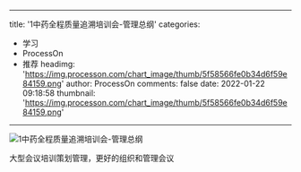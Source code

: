 
---
title: '1中药全程质量追溯培训会-管理总纲'
categories: 
 - 学习
 - ProcessOn
 - 推荐
headimg: 'https://img.processon.com/chart_image/thumb/5f58566fe0b34d6f59e84159.png'
author: ProcessOn
comments: false
date: 2022-01-22 09:18:58
thumbnail: 'https://img.processon.com/chart_image/thumb/5f58566fe0b34d6f59e84159.png'
---

<div>   
<img class="thumb" alt="1中药全程质量追溯培训会-管理总纲" src="https://img.processon.com/chart_image/thumb/5f58566fe0b34d6f59e84159.png" referrerpolicy="no-referrer">
<p>大型会议培训策划管理，更好的组织和管理会议</p>  
</div>
            